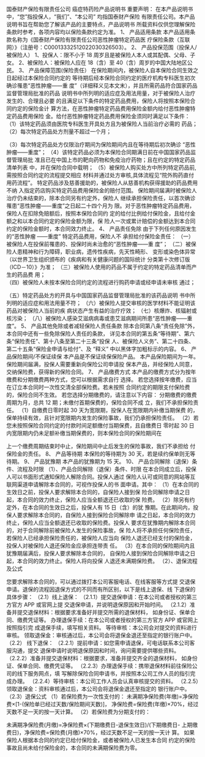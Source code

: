  
       
国泰财产保险有限责任公司 
癌症特药险产品说明书 
重要声明： 
在本产品说明书中，“您”指投保人，“我们”、“本公司” 均指国泰财产保险
有限责任公司。本产品说明书旨在帮助您了解该产品的主要特点，产品说明书
所载资料仅供您理解保险条款时参考，各项内容均以保险条款约定为准。 
1、 产品适用条款 
本产品适用条款名称为《国泰财产保险有限责任公司恶性肿瘤特定药品医
疗保险条款（互联网）》（注册号：C00013332512022030326503）。 
2、 产品投保范围（投保人/被保险人） 
1、投保人：限不小于 18 周岁且是被保险人本人或其配偶、父母、子女。 
2、被保险人：被保险人应在 18（含）至 40（含）周岁的中国大陆地区公
民。 
3、 产品保障范围(保险责任） 
在保险期间内，被保险人自本保险合同生效之日起经过本保险合同约定的
等待期后经本保险合同约定的医疗机构专科医生初次确诊罹患“恶性肿瘤——重
度”（详细释义见本文末），并且所需药品符合国家药品监督管理局批准的药品
说明书中所列明的适应症及用法用量，对于被保险人治疗发生的、合理且必要
的且满足以下条件的特定药品费用，保险人将按照本保险合同约定的保险金计
算方法，在恶性肿瘤特定药品费用保险金额内给付恶性肿瘤特定药品费用保险
金。给付恶性肿瘤特定药品费用保险金须同时满足以下条件： 
（1）该特定药品须由医院专科医生开具处方且为被保险人当前治疗必需的
药品； 
（2）每次特定药品处方剂量不超过一个月； 
 
       
（3）每次特定药品处方仅限治疗期间为保险期间内且在等待期后初次确诊
“恶性肿瘤——重度”； 
（4）该特定药品必须为本保险合同期满日前在中国国家药品监督管理局批
准且已在中国上市的靶向药物和免疫治疗药物；且在约定的特定药品清单列表
中，并在保险合同中载明； 
（5）被保险人购买处方中所列特定药品前,需按照合同约定的流程提交相应
材料并通过处方审核,具体流程见“院外购药直付用药流程”。 
特定药品涉及慈善援助的，被保险人从慈善机构获得援助的药品费用不纳
入指定药店购买特定药品费用保险金的赔付范围。 
保险期间届满时被保险人治疗仍未结束的，除本合同另有约定外，保险人
继续承担保险责任，以首次确诊罹患“恶性肿瘤——重度”之日起二十四个月为
限。对于恶性肿瘤特定药品费用，保险人在扣除免赔额后，按照本保险合同约
定的给付比例给付保险金，且给付金额之和以本合同约定的保险金额为限，保
险人一次或累计赔偿的金额达到本合同约定的保险金额时，本合同效力终止。 
4、 产品责任免除 
由于下列任何原因发生的“恶性肿瘤 ——重度” 特定药品费用，保险人不
承担给付保险金责任： 
（一）被保险人在投保前罹患的、投保时尚未治愈的“恶性肿瘤——重
度”； 
（二）被保险人患精神和行为障碍，职业病，遗传性疾病，先天性畸形、
变形或染色体异常（以世界卫生组织颁布的《疾病和有关健康问题的国际统计
分类第十次修订版（ICD－10）》为准； 
（三）被保险人使用的药品不属于约定的特定药品清单而产生的药品费
用；  
（四）被保险人未按本保险合同约定的流程进行购药申请或经申请未审核
通过； 
 
       
（五）特定药品处方的开具与中国国家药品监督管理局批准的该药品说明
书中所列明的适应症和用法用量不符； 
（六）被保险人提交审核的医学材料不能证明该药品对被保险人当前的疾
病状态产生有益的治疗疗效； 
（七）核爆炸、核辐射或核污染； 
（八）被保险人感染艾滋病病毒或患艾滋病期间所患“恶性肿瘤——重度”。 
5、 产品其他免除或者减轻保险人责任条款 
除本合同第八条“责任免除”外，本合同中还有一些免除保险人责任的条款，
详见本合同的第五条“等待期”、第六条“保险责任”、第十八条至第二十三条“投保
人、被保险人义务”、第二十四条、第二十五条“保险金申请与给付”、及 “释义”
中以黑体字加粗标示的内容。 
6、 产品保险期间/不保证续保 
本产品是不保证续保保险产品。 
本产品保险期间为一年。保险期间届满，投保人需要重新向保险公司申请投
保本产品，并经保险人同意，交纳保险费，获得新的保险合同。 
7、 产品缴费方式 
本产品的缴费方式分为按年缴费和分期缴费两种方式，您可以根据需求自行
选择。 
若您选择按年缴费，应当在订立本合同时一次性交清全部保险费。若未按照
合同约定的期限支付保险费的，保险合同不生效。 
若您选择分期缴费的，请注意以下内容： 
分期缴费的缴费周期为月，总共 12 期；未缴付首期保费的，保险合同不成
立，我们不承担保险责任。 
（1）自缴费日零时起 30 天为宽限期，投保人在宽限期内补缴当期保费
的，保单持续有效，且针对宽限期内发生的保险事故，我们仍承担保险责任。 
（2）若您未按照保险合同约定的付款时间足额缴付当期保费，且自缴费日
零时起 30 日内宽限期内仍未足额补缴当期保费的，则本保险合同的保险期间在
 
       
上一个缴费周期结束时中止，保险期间中止后发生的保险事故，我们不承担给
付保险金的责任。 
8、 产品等待期 
本保险的等待期为 30 天，若是续约保单则无等待期。 
9、 产品犹豫期 
本产品的犹豫期为 15 天。 
10、 产品合同解除（退保）条件、流程及时限 
（1）、产品合同解除（退保）条件、时限 
在本合同成立后，投保人可以书面形式通知保险人解除合同。投保人通过
保险人认可或同意的网站等互联网渠道申请解除本合同的，可视作投保人的书
面申请。其中： 
（1）在本合同的生效日之前，投保人要求解除本合同的，自保险人接到保
险合同解除申请之日起，本合同的效力终止，保险人应当全额退还已收取的保
险费。 
（2）除另有约定外，在本合同的生效日之后，投保人有 15 日（含）的犹
豫期。在此期间内，投保人要求解除本合同的，自保险人接到保险合同解除申
请之日起，本合同的效力终止，保险人应当全额退还已收取的保险费。投保人
要求在犹豫期内解除本合同的，对于合同解除前被保险人发生的保险事故，保
险人将不承担任何保险责任，若保险人已经承担保险责任的，被保险人应当向
保险人退还已经支付的保险金，投保人对被保险人退还保险金应承担连带责
任。 
（3）在本合同的保险期间内且犹豫期届满后，投保人要求解除本合同的，
自保险人接到保险合同解除申请之日起，本合同的效力终止。保险人将向投保
人退还未满期保险费。 
（2）、退保流程及公式 
 
       
您要求解除本合同的，可以通过拨打本公司客服电话、在线客服等方式提
交退保申请。退保的流程因退保方式的不同而有所区别，以下是线上退保、线
下退保的具体步骤： 
（2.1）线上退保： 
（2.1.1）提交退保申请：在本公司或者授权的第三方官方 APP 或官网上提
交退保申请，并说明退保原因和开始时间。 
（2.1.2）准备并提交退保材料：根据要求准备好并提交所需的退保材料，
如身份证、保单合同、缴费凭证等。 
办理退保手续：在本公司或者授权的第三方官方 APP 或官网上按照指引完
成退保手续，填写相关资料。 
等待审核：本公司会对提交的资料进行审核。 
领取退保金：审核通过后，本公司会将退保金退还至指定的银行账户中。 
（2.2） 线下退保： 
（2.2.1）提前申请：如您需申请退保，可电话联系本公司客服沟通，提交
退保申请时说明退保原因和时间，询问需要提供哪些资料。 
（2.2.2）准备并提交退保材料：根据要求，准备并提交齐全的退保材料，
如身份证、保单合同、缴费凭证等。 
（2.2.3）办理退保手续：携带退保材料前往保险公司的线下服务网点，填
写解除保险合同申请书，并按照本公司工作人员的指引完成办理。 
（2.2.4）等待审核：本公司工作人员会认真审核提交的资料。 
（2.2.5）领取退保金：资料审核通过后，本公司会将退保金退还至指定的
银行账户中。 
（2.3）退保公式 
（1）若保险费为一次性支付的： 
未满期净保险费(年缴)=净保险费×[1-(保险单已经过天数/保险期间天数)]，
净保险费=保险费(年缴)×70%，经过天数不足一天的按一天计算。 
（2）若保险费为分期支付的： 
 
       
未满期净保险费(月缴)=净保险费×(下期缴费日-退保生效日)/(下期缴费日-
上期缴费日)，净保险费=保险费(月缴)×70%，经过天数不足一天的按一天计
算。 
如果保险人根据本合同的约定已给付保险金，或者被保险人已发生本合同
约定的保险事故且尚未给付保险金的，本合同的未满期保险费为零。 
 
